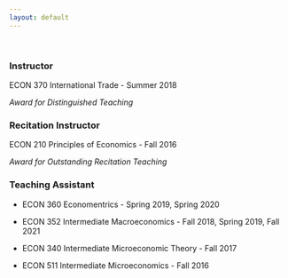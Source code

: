 ```yaml
---
layout: default
---
```



<br>

### Instructor

ECON 370 International Trade - Summer 2018

*Award for Distinguished Teaching* 

### Recitation Instructor

ECON 210 Principles of Economics - Fall 2016

*Award for Outstanding Recitation Teaching*

### Teaching Assistant

* ECON 360 Economentrics  - Spring 2019, Spring 2020

* ECON 352 Intermediate Macroeconomics - Fall 2018, Spring 2019, Fall 2021

* ECON 340 Intermediate Microeconomic Theory - Fall 2017

* ECON 511 Intermediate Microeconomics - Fall 2016

<br>
